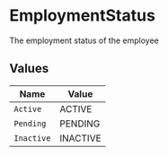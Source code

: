 # EmploymentStatus

The employment status of the employee


## Values

| Name       | Value      |
| ---------- | ---------- |
| `Active`   | ACTIVE     |
| `Pending`  | PENDING    |
| `Inactive` | INACTIVE   |